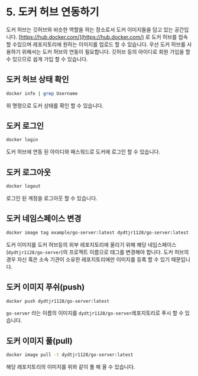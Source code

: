 # 5. 도커 허브 연동하기

도커 허브는 깃허브와 비슷한 역할을 하는 장소로서 도커 이미지들을 담고 있는 공간입니다. [https://hub.docker.com/](https://hub.docker.com/) 로 도커 허브를 접속할 수있으며 레포지토리에 원하는 이미지를 업로드 할 수 있습니다. 우선 도커 허브를 사용하기 위해서는 도커 허브의 연동이 필요합니다. 깃허브 등의 아이디로 회원 가입을 할 수 있으므로 쉽게 가입 할 수 있습니다.

## 도커 허브 상태 확인

```bash
docker info | grep Username
```

위 명령으로 도커 상태를 확인 할 수 있습니다.

## 도커 로그인

```bash
docker login
```

도커 허브에 연동 된 아이디와 패스워드로 도커에 로그인 할 수 있습니다.

## 도커 로그아웃

```bash
docker logout
```

로그인 된 계정을 로그아웃 할 수 있습니다.

## 도커 네임스페이스 변경

```bash
docker image tag example/go-server:latest dydtjr1128/go-server:latest
```

도커 이미지를 도커 허브등의 외부 레포지토리에 올리기 위해 해당 네임스페이스\(`dydtjr1128/go-server`\)의 프로젝트 이름으로 태그를 변경해야 합니다. 도커 허브의 경우 자신 혹은 소속 기관이 소유한 레포지토리에만 이미지를 등록 할 수 있기 때문입니다.

## 도커 이미지 푸쉬\(push\)

```bash
docker push dydtjr1128/go-server:latest
```

 `go-server` 라는 이름의 이미지를  `dydtjr1128/go-server`레포지토리로 푸시 할 수 있습니다.

## 도커 이미지 풀\(pull\)

```bash
docker image pull -t dydtjr1128/go-server:latest
```

해당 레포지토리의 이미지를 위와 같이 풀 해 올 수 있습니다.

